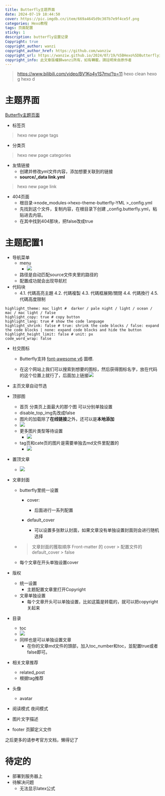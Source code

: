 ```yaml
---
title: Butterfly主题界面
date: 2024-07-19 18:44:50
cover: https://pic.imgdb.cn/item/669a4645d9c307b7e9f4ce5f.png
categories: Hexo教程
tags: 页面配置
sticky: 1
description: butterfly设置记录
Copyright: true
copyright_author: wanzi
copyright_author_href: https://github.com/wanziw
copyright_url: https://wanziw.github.io/2024/07/19/%5BHexo%5DButterfly主题页面/
copyright_info: 此文章版權歸wanzi所有，如有轉載，請註明來自原作者
---
```




> https://www.bilibili.com/video/BV1Ko4y1S7mv/?p=11 
> hexo clean
> hexo g
> hexo d

# 主题界面

[Butterfly主题页面](https://butterfly.js.org/posts/dc584b87/)

- 标签页

> hexo new page tags

- 分类页

> hexo new page categories

- 友情链接
  - 创建并修改yml文件内容，添加想要关联到的链接
  - **source/_data    link.yml**

> hexo new page link

- 404页面
  - 根目录->node_modules->hexo-theme-butterfly-YML >_config.yml
  - 先找到这个文件，复制内容，在根目录下创建 _config.butterfly.yml，粘贴进去内容。
  - 在其中找到404那块，把false改成true

# 主题配置1

- 导航菜单
  - menu
    - ![](https://pic.imgdb.cn/item/669a30d6d9c307b7e9e0850f.png)
  - 路径是自动匹配source文件夹里的路径的
  - 配置成功就会出现导航栏
- 代码块
  - 4.1. 代碼高亮主題
    4.2. 代碼複製
    4.3. 代碼框展開/關閉
    4.4. 代碼換行
    4.5. 代碼高度限制

```
highlight_theme: mac light #  darker / pale night / light / ocean / mac / mac light / false
highlight_copy: true # copy button
highlight_lang: true # show the code language
highlight_shrink: false # true: shrink the code blocks / false: expand the code blocks | none: expand code blocks and hide the button
highlight_height_limit: false # unit: px
code_word_wrap: false
```

- 社交图标
  - Butterfly支持 [font-awesome v6](https://fontawesome.com/icons?from=io) 圖標.

  - 在这个网站上我们可以搜索到想要的图标，然后获得图标名字，放在代码的这个位置上就行了，后面加上链接![](https://pic.imgdb.cn/item/669a3508d9c307b7e9e38ee7.png)

- 主页文章自动节选

- 顶部图

  - 首页 分类页上面最大的那个图 可以分别单独设置
  - disable_top_img先改成false
  - 图片的加载除了**在线链接**之外，还可以是**本地添加**
  - ![](https://pic.imgdb.cn/item/669a3b4bd9c307b7e9ea9f3d.png)
  - 更多图片类型等待设置
    - ![](https://pic.imgdb.cn/item/669a41fcd9c307b7e9f09b2d.png)
  - tag页和cate页的图片是需要单独去md文件里配置的
    - ![](https://pic.imgdb.cn/item/669a42cbd9c307b7e9f133dd.png)

- 置顶文章
  - ![](https://pic.imgdb.cn/item/669a46ddd9c307b7e9f54d5b.png)

- 文章封面

  - butterfly里统一设置

    - cover:
      - 后面进行一系列配置

    - default_cover
      - 可以设置多张默认封面，如果文章没有单独设置封面则会进行随机选择

  - > 文章封面的獲取順序 Front-matter 的 cover > 配置文件的 default_cover > false

  - 每个文章在开头单独设置cover


- 版权
  - 统一设置
    - 主题配置文章里打开Copyright
  - 文章单独设置
    - 每个文章开头可以单独设置，比如这篇是转载的，就可以把copyright关起来

- 目录
  - toc
  - ![](https://pic.imgdb.cn/item/669b3e59d9c307b7e9f9e2a7.png)
  - 同样也是可以单独设置文章
    - 在你的文章md文件的頭部，加入toc_number和toc，並配置true或者false即可。
- 相关文章推荐
  - related_post
  - 根据tag推荐
- 头像
  - avatar

- 阅读模式 夜间模式

- 图片文字描述
- footer 页脚定义文件

之后更多的请参考官方文档，懒得记了

# 待定的

- 部署到服务器上
- 待解决问题
  - 无法显示latex公式